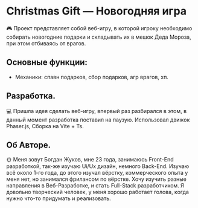 # Christmas Gift — Новогодняя игра  
🎮 Проект представляет собой веб-игру, в которой игроку необходимо собирать новогодние подарки
и складывать их в мешок Деда Мороза, при этом отбиваясь от врагов.

## Основные функции:
- Механики: спавн подарков, сбор подарков, агр врагов, хп.

## Разработка.
💻 Пришла идея сделать веб-игру, впервый раз разбирался в этом, в данный момент разработка поставил на паузую.
Использовал движок Phaser.js, Сборка на Vite + Ts.

## Об Авторе.
🌞 Меня зовут Богдан Жуков, мне 23 года, занимаюсь Front-End разработкой, так-же изучаю Ui/Ux дизайн, немного Back-End.
Изучаю всё около 1-го года, до этого изучал вёрстку, коммерческого опыта у меня нет, но занимался фрилансом по вёрстке.
Хочу изучить разные направления в Веб-Разработке, и стать Full-Stack разработчиком. Я довольно творческий человек,
у меня хорошо работает голова, когда нужно что-то придумать и реализовать.     
